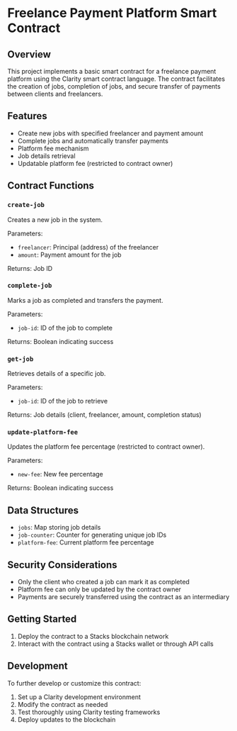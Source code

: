 # Freelance Payment Platform Smart Contract

## Overview

This project implements a basic smart contract for a freelance payment platform using the Clarity smart contract language. The contract facilitates the creation of jobs, completion of jobs, and secure transfer of payments between clients and freelancers.

## Features

- Create new jobs with specified freelancer and payment amount
- Complete jobs and automatically transfer payments
- Platform fee mechanism
- Job details retrieval
- Updatable platform fee (restricted to contract owner)

## Contract Functions

### `create-job`

Creates a new job in the system.

Parameters:
- `freelancer`: Principal (address) of the freelancer
- `amount`: Payment amount for the job

Returns: Job ID

### `complete-job`

Marks a job as completed and transfers the payment.

Parameters:
- `job-id`: ID of the job to complete

Returns: Boolean indicating success

### `get-job`

Retrieves details of a specific job.

Parameters:
- `job-id`: ID of the job to retrieve

Returns: Job details (client, freelancer, amount, completion status)

### `update-platform-fee`

Updates the platform fee percentage (restricted to contract owner).

Parameters:
- `new-fee`: New fee percentage

Returns: Boolean indicating success

## Data Structures

- `jobs`: Map storing job details
- `job-counter`: Counter for generating unique job IDs
- `platform-fee`: Current platform fee percentage

## Security Considerations

- Only the client who created a job can mark it as completed
- Platform fee can only be updated by the contract owner
- Payments are securely transferred using the contract as an intermediary

## Getting Started

1. Deploy the contract to a Stacks blockchain network
2. Interact with the contract using a Stacks wallet or through API calls

## Development

To further develop or customize this contract:

1. Set up a Clarity development environment
2. Modify the contract as needed
3. Test thoroughly using Clarity testing frameworks
4. Deploy updates to the blockchain
